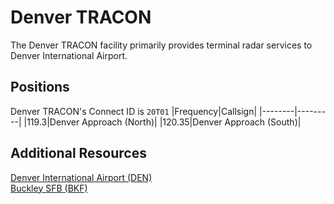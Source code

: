 # Denver TRACON
The Denver TRACON facility primarily provides terminal radar services to Denver International Airport.

## Positions
Denver TRACON's Connect ID is ```20T01```
|Frequency|Callsign|
|--------|---------|
|119.3|Denver Approach (North)|
|120.35|Denver Approach (South)|

## Additional Resources
[Denver International Airport (DEN)](docs/sops/denver.md)\
[Buckley SFB (BKF)](docs/sops/bkf.md)